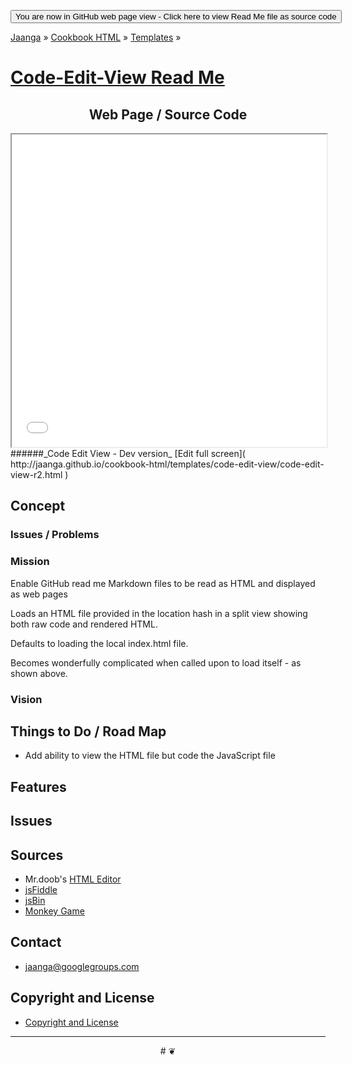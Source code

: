 <span style=display:none; >[You are now in GitHub source code view - Click here to view Read Me file as a web page]( http://jaanga.github.io/cookbook-html/templates/code-edit-view/ "View file as a web page." ) </span>
<input type=button value='You are now in GitHub web page view - Click here to view Read Me file as source code' onclick="window.location.href='https://github.com/jaanga/jaanga.github.io/tree/master/cookbook-html/templates/code-edit-view'" />

[Jaanga]( http://jaanga.github.io ) &raquo; [Cookbook HTML]( http://jaanga.github.io/cookbook-html/  ) &raquo; [Templates]( http://jaanga.github.io/cookbook-html/templates/  ) &raquo;

[Code-Edit-View Read Me]( index.html )
====

## <center>Web Page / Source Code</center>

<iframe class=ifr src=./dev/index.html width=100% height=500px >View thid reas me file as a web page to see the content of this iframe</iframe>
######_Code Edit View - Dev version_ [Edit full screen]( http://jaanga.github.io/cookbook-html/templates/code-edit-view/code-edit-view-r2.html )


## Concept

### Issues / Problems
<!--

The general format is an adaptation of the ideas developed in Alexander's _et al_ [A Patttern Language]( https://books.google.com/books?id=hwAHmktpk5IC&pg=PR10#v=onepage&q&f=false ) - as sammarized on page 10.

Each pattern describes a problem which occurs over and over again in our environment, and then describes the core of the solution to that problem, in such a way that you can use this solution a million times over, without ever doing it the same way twice.

patterns are descriptions of common problems and proposal for the solutions that can be used repeatedly every time the problem is encountered and producing an different outcome.

-->


### Mission
<!-- a statement of a rationale, applicable now as well as in the future -->

Enable GitHub read me Markdown files to be read as HTML and displayed as web pages

Loads an HTML file provided in the location hash in a split view showing both raw code and rendered HTML.

Defaults to loading the local index.html file.

Becomes wonderfully complicated when called upon to load itself - as shown above.


### Vision
<!--  a descriptive picture of a desired future state -->



## Things to Do / Road Map

* Add ability to view the HTML file but code the JavaScript file

## Features


## Issues

 
## Sources

* Mr.doob's [HTML Editor]( http://mrdoob.com/projects/htmleditor/ )
* [jsFiddle]( http://jsfiddle.net/ )
* [jsBin]( https://jsbin.com/ )
* [Monkey Game]( http://codedan.net/MonkeyX/WebGL/three.js/Example_0006/WebGL/MonkeyGame.html )

## Contact

* jaanga@googlegroups.com

## Copyright and License

* [Copyright and License]( http://jaanga.github.io/#http://jaanga.github.io/jaanga-copyright-and-mit-license.md ) 

***

<center title="dingbat" >
# <a href=javascript:window.scrollTo(0,0); style=text-decoration:none; >❦</a>
</center>

